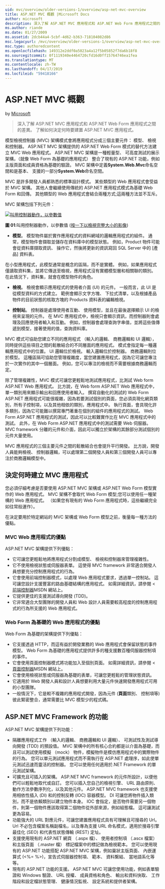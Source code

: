 ```yaml
---
uid: mvc/overview/older-versions-1/overview/asp-net-mvc-overview
title: ASP.NET MVC 概觀 |Microsoft Docs
author: microsoft
description: 深入了解 ASP.NET MVC 應用程式和 ASP.NET Web Form 應用程式之間的差異。 了解如何決定何時要建置 ASP.NET MVC 應用程式。
ms.author: riande
ms.date: 01/27/2009
ms.assetid: 2dcb44a4-5cbf-4d62-b363-718104082d86
msc.legacyurl: /mvc/overview/older-versions-1/overview/asp-net-mvc-overview
msc.type: authoredcontent
ms.openlocfilehash: 149312e2ddf0a5023a4a12f5b05852f7da6b18f8
ms.sourcegitcommit: 0f1119340e4464720cfd16d0ff15764746ea1fea
ms.translationtype: MT
ms.contentlocale: zh-TW
ms.lasthandoff: 04/17/2019
ms.locfileid: "59418166"
---
```

# <a name="aspnet-mvc-overview"></a>ASP.NET MVC 概觀

by [Microsoft](https://github.com/microsoft)

> 深入了解 ASP.NET MVC 應用程式和 ASP.NET Web Form 應用程式之間的差異。 了解如何決定何時要建置 ASP.NET MVC 應用程式。


模型檢視控制器 (MVC) 架構模式會將應用程式分成三個主要元件： 模型、 檢視和控制器。 ASP.NET MVC 架構提供的 ASP.NET Web Form 模式的替代方法建立 MVC Web 應用程式。 ASP.NET MVC 架構是一種輕量型、 可高度測試的展示架構，（就像 Web Form 為基礎的應用程式） 整合了現有的 ASP.NET 功能，例如主版頁面和成員資格為基礎的驗證。 MVC 架構中定義**System.Web.Mvc**命名空間和是基本、 支援的一部分**System.Web**命名空間。   
  
MVC 是許多開發人員都熟悉的標準設計模式。 某些類型的 Web 應用程式會受益於 MVC 架構。 其他人會繼續使用傳統的 ASP.NET 應用程式模式為基礎 Web Form 和回傳。 其他類型的 Web 應用程式會結合兩種方式;這兩種方法並不互斥。   
  
MVC 架構包括下列元件：


[![叫用控制器動作，以參數值](asp-net-mvc-overview/_static/image1.jpg)](asp-net-mvc-overview/_static/image1.png)

**圖 01**:叫用控制器動作，以參數值 ([按一下以檢視完整大小的影像](asp-net-mvc-overview/_static/image2.png))


- **模型**。 模型物件屬於實作應用程式的資料網域的邏輯應用程式的組件。 通常，模型物件會擷取並儲存在資料庫中的模型狀態。 例如，Product 物件可能會從資料庫擷取資訊、 操作它，然後將更新的資訊寫回 SQL Server 中的 [產品] 資料表。

在小型應用程式，此模型通常是概念的區隔，而不是實體。 例如，如果應用程式僅讀取資料集，並將它傳送至檢視，應用程式沒有實體模型層和相關聯的類別。 在此情況下，資料集，就會在模型物件的角色。

- **檢視**。 檢視會顯示應用程式的使用者介面 (UI) 的元件。 一般而言，此 UI 是從模型資料的方式建立。 範例會顯示文字方塊、 下拉式清單，以及根據產品物件的目前狀態的核取方塊的 Products 資料表的編輯檢視。

- **控制站**。 控制器是處理使用者互動、 使用模型，並且在最後選擇顯示 UI 的檢視來呈現的元件。 在 MVC 應用程式中，檢視只會顯示資訊，而控制器則會處理及回應使用者輸入和互動。 例如，控制器會處理查詢字串值，並將這些值傳遞到模型，接著使用的值，查詢資料庫。

MVC 模式可協助您建立不同的應用程式 （輸入的邏輯、 商務邏輯和 UI 邏輯），同時提供這些項目之間的鬆散結合的不同層面的應用程式。 模式會指定每一種邏輯應用程式中的位置。 UI 邏輯位於檢視。 輸入邏輯位於控制器。 商務邏輯則位於模型。 這種區隔可協助您管理複雜度，當您建置應用程式，因為它可讓您專注於一次實作的其中一個層面。 例如，您可以專注的檢視而不需要根據商務邏輯而定。   
  
除了管理複雜性，MVC 模式可讓您更輕鬆地測試應用程式，比測試 Web form ASP.NET Web 應用程式。 比方說，在 Web form ASP.NET Web 應用程式中，單一類別用來顯示輸出和回應使用者輸入。 撰寫自動化的測試的 Web Form ASP.NET 應用程式可能很複雜，因為若要測試個別的頁面，您必須具現化網頁類別，所有子控制項，以及其他相依的類別，應用程式中。 執行頁面，會具現化許多類別，因為它可能難以撰寫專門著重在個別的組件的應用程式的測試。 Web Form ASP.NET 應用程式的測試，因此可以比較難實作比在 MVC 應用程式中的測試。 此外，在 Web Form ASP.NET 應用程式中的測試需要 Web 伺服器。 MVC framework 分離的元件和介面，因此可以獨立於架構的其餘部分測試個別的元件大量使用。   
  
MVC 應用程式的三個主要元件之間的鬆散結合也會提升平行開發。 比方說，開發人員能夠檢視、 控制器邏輯，可以處理第二個開發人員和第三個開發人員可以專注於商務邏輯模型中。

## <a name="deciding-when-to-create-an-mvc-application"></a>決定何時建立 MVC 應用程式

您必須仔細考慮是否要使用 ASP.NET MVC 架構或 ASP.NET Web Form 模型實作的 Web 應用程式。 MVC 架構不會取代 Web Form 模型;您可以使用任一種架構的 Web 應用程式。 （如果您有現有的 Web Form 應用程式時，這些繼續完全如往常般運作）。   
  
在決定要用於特定網站的 MVC 架構或 Web Form 模型之前，衡量每一種方法的優點。

### <a name="advantages-of-an-mvc-based-web-application"></a>MVC Web 應用程式的優點

ASP.NET MVC 架構提供下列優點：

- 它可讓您更輕鬆地將應用程式分割成模型、 檢視和控制器來管理複雜性。
- 它不使用檢視狀態或伺服器表單。 這使得 MVC framework 非常適合開發人員想要充分控制應用程式的行為。
- 它會使用前端控制器模式，以處理 Web 應用程式要求，透過單一控制站。 這可讓您設計支援豐富的路由基礎結構的應用程式。 如需詳細資訊，請參閱 <<c0> [ 前端控制器](https://go.microsoft.com/fwlink/?LinkId=106357 "前端控制器")MSDN 網站上。
- 它提供更佳的支援測試導向開發 (TDD)。
- 它非常適合大型團隊的開發人員和 Web 設計人員需要較高程度的控制應用程式的行為所支援的 Web 應用程式。

### <a name="advantages-of-a-web-forms-based-web-application"></a>Web Form 為基礎的 Web 應用程式的優點

Web Form 為基礎的架構提供下列優點：

- 它支援透過 HTTP，而這有益於開發業務的 Web 應用程式會保留狀態的事件模型。 Web Form 為基礎的應用程式提供許多的種支援數百種伺服器控制項的事件。
- 它會使用頁面控制器模式將功能加入至個別頁面。 如需詳細資訊，請參閱 <<c0> [ 頁面控制器](https://go.microsoft.com/fwlink/?LinkId=106359 "頁面控制器")MSDN 網站上。
- 它會使用檢視狀態或伺服器為基礎的表單，可讓您更輕鬆的管理狀態資訊。
- 它適用於 Web 開發人員和設計人員想要利用大量元件快速開發應用程式可用的小型團隊。
- 一般情況下，它是較不複雜的應用程式開發，因為元件 (**頁面**類別、 控制項等) 彼此緊密整合，通常需要比 MVC 模型少的程式碼。

## <a name="features-of-the-aspnet-mvc-framework"></a>ASP.NET MVC Framework 的功能

ASP.NET MVC 架構提供下列功能：

- 隔離應用程式工作 （輸入的邏輯、 商務邏輯和 UI 邏輯）、 可測試性及測試導向開發 (TDD) 的預設值。 MVC 架構中的所有核心合約都是以介面為基礎，而且可以測試使用模擬 （mock） 物件，模擬物件是模仿應用程式中的實際物件的行為。 您可以單元測試應用程式而不需執行在 ASP.NET 處理序，如此使單元測試迅速而靈活的控制器。 您可以使用任何適用於.NET Framework 的單元測試架構。
- 可擴充且可插入的架構。 ASP.NET MVC framework 的元件所設計，以便他們可以輕鬆地取代或自訂。 您可以插入您自己的檢視引擎、 URL 路由原則、 動作方法參數序列化，以及其他元件。 ASP.NET MVC framework 也支援使用相依性插入 (DI) 和的控制反轉 (IOC) 容器模型。 DI 可讓您將物件插入類別，而不是依賴類別以建立物件本身。 IOC 會指定，是否物件需要另一個物件，則第一個物件應該取得第二個物件從外部來源，例如組態檔。 這可讓測試更為容易。
- 功能強大的 URL 對應元件，可讓您建置應用程式具有可理解且可搜尋的 Url。 Url 不必包含檔案名稱副檔名，以及專為支援 URL 命名模式，適用於搜尋引擎最佳化 (SEO) 和代表性狀態傳輸 (REST) 定址。
- 支援使用現有的 ASP.NET 網頁 （.aspx 檔）、 使用者控制項 （.ascx 檔案） 和主版頁面 （.master 檔） 標記檔案中的標記做為檢視範本。 您可以使用現有的 ASP.NET 功能搭配 ASP.NET MVC 架構，例如巢狀主版頁面、 內嵌運算式 (&lt;%= %&gt;)，宣告式伺服器控制項、 範本、 資料繫結、 當地語系化等等。
- 現有的 ASP.NET 功能的支援。 ASP.NET MVC 可讓您使用功能，例如表單驗證和 Windows 驗證、 URL 授權、 成員資格和角色、 輸出和資料快取、 工作階段和設定檔狀態管理、 健康情況監視、 設定系統和提供者架構。
